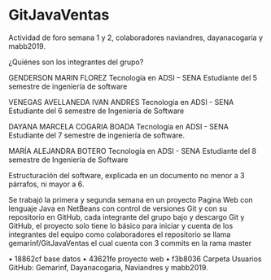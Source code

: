 # GitJavaVentas
Actividad de foro semana 1 y 2, colaboradores naviandres, dayanacogaria y mabb2019.

¿Quiénes son los integrantes del grupo?

GENDERSON MARIN FLOREZ 
Tecnología en ADSI – SENA
Estudiante del 5 semestre de ingeniería de software

VENEGAS AVELLANEDA IVAN ANDRES
Tecnología en ADSI - SENA
Estudiante del 6 semestre de Ingeniería de Software

DAYANA MARCELA COGARIA BOADA 
Tecnología en ADSI - SENA
Estudiante del 7 semestre de ingeniería de software.

MARÍA ALEJANDRA BOTERO 
Tecnología en ADSI - SENA
Estudiante del 8 semestre de Ingeniería de Software


Estructuración del software, explicada en un documento no menor a 3 párrafos, ni mayor a 6.

Se trabajó la primera y segunda semana en un proyecto Pagina Web con lenguaje Java en NetBeans con control de versiones Git 
y con su repositorio en GitHub, cada integrante del grupo bajo y descargo Git y GitHub, el proyecto solo tiene lo básico
para iniciar y cuenta de los integrantes del equipo como colaboradores el repositorio se llama gemarinf/GitJavaVentas el
cual cuenta con 3 commits en la rama master 

•	 18862cf base datos
•	 43621fe proyecto web
•	 f3b8036 Carpeta
Usuarios GitHub: Gemarinf, Dayanacogaria, Naviandres y mabb2019.
 
